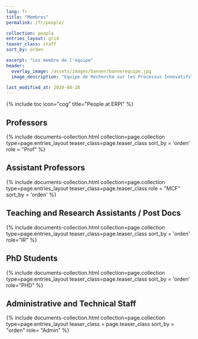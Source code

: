 ```yaml
---
lang: fr
title: "Membres"
permalink: /fr/people/

collection: people
entries_layout: grid
teaser_class: staff
sort_by: orden

excerpt: "Les membre de l'équipe"
header:
  overlay_image: /assets/images/banner/bannerequipe.jpg
  image_description: "Equipe de Recherche sur les Processus Innovatifs"

last_modified_at: 2020-08-28
---
```



{% include toc icon="cog" title="People at ERPI" %}



## Professors

<div class="entries-{{ page.entries_layout }}">
{% include documents-collection.html 
    collection=page.collection 
    type=page.entries_layout 
    teaser_class=page.teaser_class 
    sort_by = 'orden'    
    role = "Prof" 
%}
</div>

<div style="width: 100%; clear: both; "></div>


## Assistant Professors

<div class="entries-{{ page.entries_layout }}">
{% include documents-collection.html 
    collection=page.collection 
    type=page.entries_layout 
    teaser_class=page.teaser_class    
    role = "MCF"
    sort_by = 'orden' 
%}
</div>

<div style="width: 100%; clear: both;"></div>


## Teaching and Research Assistants / Post Docs 


<div class="entries-{{ page.entries_layout }}">
{% include documents-collection.html  
    collection=page.collection  
    type=page.entries_layout 
    teaser_class=page.teaser_class   
    sort_by = 'orden' 
    role="IR" 
%}
</div>


<div style="width: 100%; clear: both;"></div>


## PhD Students

<div class="entries-{{ page.entries_layout }}">
{% include documents-collection.html  
    collection=page.collection  
    type=page.entries_layout 
    teaser_class=page.teaser_class   
    sort_by = 'orden' 
    role="PHD" 
%}
</div>


<div style="width: 100%; clear: both;"></div>

## Administrative and Technical Staff

<div class = "entries-{{ page.entries_layout }}">
{% include documents-collection.html  collection=page.collection  type=page.entries_layout  teaser_class = page.teaser_class  sort_by = "orden"  role= "Admin" %}


